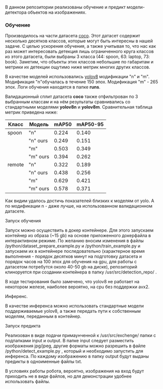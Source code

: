 В данном репозитории реализованы обучение и предикт модели-детектора объектов на изображениях.

### Обучение

Производилось на части датасета [coco](https://cocodataset.org/#explore). Этот датасет содержит несколько десятков классов, которые могут быть интересны в нашей задаче. С целью ускорения обучения, а также учитывая то, что нас как раз может интересовать детекция лишь ограниченного круга классов из этого датасета, были выбраны 3 класса (44: spoon, 63: laptop, 73: book). Заметим, что объекты этих классов небольшие по габаритам и метрики их детекции ощутимо ниже метрик многих других классов. 

В качестве моделей использовались [yolov8](https://docs.ultralytics.com/ru/tasks/detect/#models) модификации "n" и "m". Модификация "n"обучалась в течение 150 эпох. Модификация "m" - 265 эпох. Логи обучения находятся в папке __runs__.

Валидационный сплит датасета __coco__ также отфильтрован по 3 выбранным классам и на нём результаты сравнивались со стандартными моделями __yolov8n__ и __yolov8m__. Сравнительная таблица метрик приведена ниже:

| Класс | Модель | mAP50 | mAP50-95 |
|-------------|-------------|-------------|-------------|
| spoon | "n" | 0.224 | 0.140 |
|  | "n" ours | 0.249 | 0.151 |
|  | "m" | 0.503 | 0.349 |
|  | "m" ours| 0.394 | 0.262 |
| remote | "n" | 0.322 | 0.189 |
|  | "n" ours | 0.438 | 0.256 |
|  | "m" | 0.629 | 0.421 |
|  | "m" ours| 0.578 | 0.371 |

Как видим удалось достичь показателей близких к моделям от yolo. А по модификации n - даже лучше, на использованном валидационном датасете.

Запуск обучения

Запуск можно осуществить в докер контейнере. Для этого запускаем контейнер из образа (~15 gb) на основе приложенного докерфайла в интерактивном режиме. По желанию вносим изменения в файлы /python/dataset_prepare_example.py и /python/train_example.py и запускаем их в контейнере последовательно (характерное время выполнения - порядок десятков минут на подготовку датасета и порядок часов на 100 эпох для обучения на gpu, для работы с датасетом потребутся около 40-50 gb на диске), репозиторий клиноруется при создании контейнера в папку /usr/src/detection_repo/ .


В ходе тестирования было замечено, что yolov8 не работает на некотором железе, наиболее вероятно, на cpu без поддержки avx2.

Инференс.

В качестве инференса можно использовать стандартные модели поддерживаемые yolov8, а также передать пути к собственным моделям, переданным в контейнер.

Запуск предикта

Реализован в виде подачи примаунченной к /usr/src/exchenge/ папки с подпапками input и output. В папке input следует разместить изображения jpg/jpeg, другие форматы можно разрешить в файле /python/detect_example.py , который и необходимо запустить для инференса. По каждому изображению в папку output будут выданы предикты в одноименные файлы txt.

В условиях работы робота, вероятно, изображения на вход будут приходить не в виде файлов, но для демонстрации удобнее использовать файлы.
